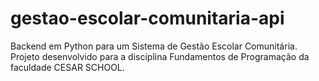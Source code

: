# gestao-escolar-comunitaria-api
Backend em Python para um Sistema de Gestão Escolar Comunitária. Projeto desenvolvido para a disciplina Fundamentos de Programação da faculdade CESAR SCHOOL.
